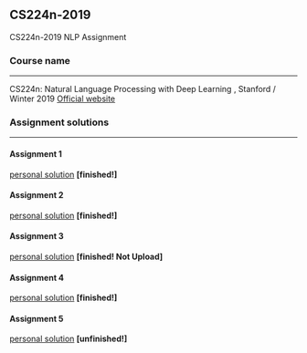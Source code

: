 ## CS224n-2019

CS224n-2019 NLP Assignment

### Course name

***
CS224n: Natural Language Processing with Deep Learning , Stanford / Winter 2019 [Official website](http://web.stanford.edu/class/cs224n/)

### Assignment solutions

***
#### Assignment 1
[personal solution](https://github.com/Jevis-Hoo/CS224n-2019/tree/master/assignment_personal_solution/assignment_1) **[finished!]**

#### Assignment 2
[personal solution](https://github.com/Jevis-Hoo/CS224n-2019/tree/master/assignment_personal_solution/assignment_2) **[finished!]**

#### Assignment 3
[personal solution](https://github.com/Jevis-Hoo/CS224n-2019/tree/master/assignment_personal_solution/assignment_3) **[finished! Not Upload]**

#### Assignment 4
[personal solution](https://github.com/Jevis-Hoo/CS224n-2019/tree/master/assignment_personal_solution/assignment_4) **[finished!]**

#### Assignment 5
[personal solution](https://github.com/Jevis-Hoo/CS224n-2019/tree/master/assignment_personal_solution/assignment_5) **[unfinished!]**
